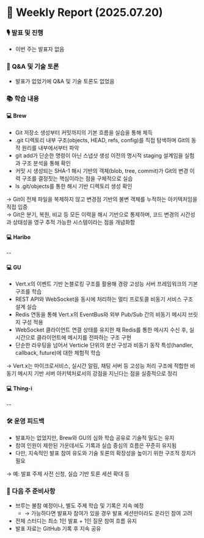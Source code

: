 # 📅 Weekly Report (2025.07.20)

### 🎙️ 발표 및 진행
* 이번 주는 발표자 없음

### 💬 Q&A 및 기술 토론
* 발표가 없었기에 Q&A 및 기술 토론도 없었음
 
### 📚 학습 내용
#### 💻 Brew
* Git 저장소 생성부터 커밋까지의 기본 흐름을 실습을 통해 체득
* .git 디렉토리 내부 구조(objects, HEAD, refs, config)를 직접 탐색하며 Git의 동작 원리를 내부에서부터 파악
* git add가 단순한 명령이 아닌 스냅샷 생성 이전의 명시적 staging 설계임을 실험과 구조 분석을 통해 확인
* 커밋 시 생성되는 SHA-1 해시 기반의 객체(blob, tree, commit)가 Git의 변경 이력 구조를 결정짓는 핵심이라는 점을 구체적으로 실습
* ls .git/objects를 통한 해시 기반 디렉토리 생성 확인

→ Git이 전체 파일을 복제하지 않고 변경점 기반의 불변 객체를 누적하는 아키텍처임을 직접 입증<br/>
→ Git은 분기, 복원, 비교 등 모든 이력을 해시 기반으로 통제하며, 코드 변경의 시간성과 상태성을 영구 추적 가능한 시스템이라는 점을 개념화함

#### 💻 Haribo
--

#### 💻 GU
* Vert.x의 이벤트 기반 논블로킹 구조를 활용해 경량 고성능 서버 프레임워크의 기본 구조를 학습
* REST API와 WebSocket을 동시에 처리하는 멀티 프로토콜 비동기 서비스 구조 설계 실습
* Redis 연동을 통해 Vert.x의 EventBus와 외부 Pub/Sub 간의 비동기 메시지 브릿지 구성 적용
* WebSocket 클라이언트 연결 상태를 유지한 채 Redis를 통한 메시지 수신 후, 실시간으로 클라이언트에 메시지를 전파하는 구조 구현
* 단순한 라우팅을 넘어서 Verticle 단위의 분산 구성과 비동기 동작 특성(handler, callback, future)에 대한 체험적 학습<br/>

→ Vert.x는 마이크로서비스, 실시간 알림, 채팅 서버 등 고성능 처리 구조에 적합한 비동기 메시지 기반 서버 아키텍처로서의 강점을 지닌다는 점을 실증적으로 정리

#### 💻 Thing-i
--

### 🛠 운영 피드백
* 발표자는 없었지만, Brew와 GU의 심화 학습 공유로 기술적 밀도는 유지
* 참여 인원이 제한된 가운데서도 기록과 실습 중심의 흐름은 꾸준히 유지됨
* 다만, 지속적인 발표 참여 유도와 기술 토론의 확장성을 높이기 위한 구조적 장치가 필요

→ 예: 발표 주제 사전 신청, 실습 기반 토론 세션 확대 등

### 📝 다음 주 준비사항
* 브루는 불참 예정이나, 별도 주제 학습 및 기록은 지속 예정
    * → 가능하다면 발표자 참여가 있을 경우 발표 세션만이라도 온라인 참여 고려
* 전체 스터디는 최소 1인 발표 + 1인 질문 참여 흐름 유지
* 발표 자료는 GitHub 기록 후 지속 공유